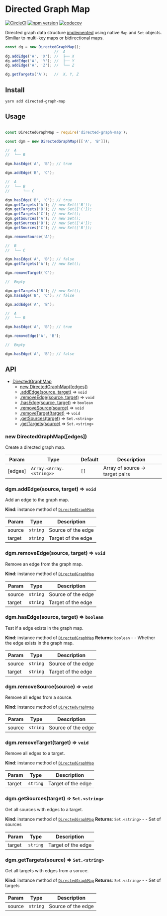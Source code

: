 # Directed Graph Map

[![CircleCI](https://circleci.com/gh/wehriam/directed-graph-map.svg?style=svg)](https://circleci.com/gh/wehriam/directed-graph-map) [![npm version](https://badge.fury.io/js/directed-graph-map.svg)](http://badge.fury.io/js/directed-graph-map) [![codecov](https://codecov.io/gh/wehriam/directed-graph-map/branch/master/graph/badge.svg)](https://codecov.io/gh/wehriam/directed-graph-map)

Directed graph data structure [implemented](https://github.com/wehriam/directed-graph-map/blob/master/src/index.js) using native `Map` and `Set` objects. Similiar to multi-key maps or bidirectional maps.

```js
const dg = new DirectedGraphMap();
                      //  A
dg.addEdge('A', 'X'); //  ├── X
dg.addEdge('A', 'Y'); //  ├── Y
dg.addEdge('A', 'Z'); //  └── Z

dg.getTargets('A');   //  X, Y, Z

```

## Install

`yarn add directed-graph-map`

## Usage

```js

const DirectedGraphMap = require('directed-graph-map');

const dgm = new DirectedGraphMap([['A', 'B']]);

//  A
//  └── B

dgm.hasEdge('A', 'B'); // true

dgm.addEdge('B', 'C');

//  A
//  └── B
//      └── C

dgm.hasEdge('B', 'C'); // true
dgm.getTargets('A'); // new Set(['B']);
dgm.getTargets('B'); // new Set(['C']);
dgm.getTargets('C'); // new Set();
dgm.getSources('A'); // new Set();
dgm.getSources('B'); // new Set(['A']);
dgm.getSources('C'); // new Set(['B']);

dgm.removeSource('A');

//  B
//  └── C

dgm.hasEdge('A', 'B'); // false
dgm.getTargets('A'); // new Set();

dgm.removeTarget('C');

//  Empty

dgm.getTargets('B'); // new Set();
dgm.hasEdge('B', 'C'); // false

dgm.addEdge('A', 'B');

//  A
//  └── B

dgm.hasEdge('A', 'B'); // true

dgm.removeEdge('A', 'B');

//  Empty

dgm.hasEdge('A', 'B'); // false
```

<a name="DirectedGraphMap"></a>

## API

* [DirectedGraphMap](#api)
    * [new DirectedGraphMap([edges])](#new_DirectedGraphMap_new)
    * [.addEdge(source, target)](#api+addEdge) ⇒ <code>void</code>
    * [.removeEdge(source, target)](#api+removeEdge) ⇒ <code>void</code>
    * [.hasEdge(source, target)](#api+hasEdge) ⇒ <code>boolean</code>
    * [.removeSource(source)](#api+removeSource) ⇒ <code>void</code>
    * [.removeTarget(target)](#api+removeTarget) ⇒ <code>void</code>
    * [.getSources(target)](#api+getSources) ⇒ <code>Set.&lt;string&gt;</code>
    * [.getTargets(source)](#api+getTargets) ⇒ <code>Set.&lt;string&gt;</code>

<a name="new_DirectedGraphMap_new"></a>

### new DirectedGraphMap([edges])
Create a directed graph map.


| Param | Type | Default | Description |
| --- | --- | --- | --- |
| [edges] | <code>Array.&lt;Array.&lt;string&gt;&gt;</code> | <code>[]</code> | Array of source -> target pairs |

<a name="DirectedGraphMap+addEdge"></a>

### dgm.addEdge(source, target) ⇒ <code>void</code>
Add an edge to the graph map.

**Kind**: instance method of [<code>DirectedGraphMap</code>](#api)

| Param | Type | Description |
| --- | --- | --- |
| source | <code>string</code> | Source of the edge |
| target | <code>string</code> | Target of the edge |

<a name="DirectedGraphMap+removeEdge"></a>

### dgm.removeEdge(source, target) ⇒ <code>void</code>
Remove an edge from the graph map.

**Kind**: instance method of [<code>DirectedGraphMap</code>](#api)

| Param | Type | Description |
| --- | --- | --- |
| source | <code>string</code> | Source of the edge |
| target | <code>string</code> | Target of the edge |

<a name="DirectedGraphMap+hasEdge"></a>

### dgm.hasEdge(source, target) ⇒ <code>boolean</code>
Test if a edge exists in the graph map.

**Kind**: instance method of [<code>DirectedGraphMap</code>](#api)
**Returns**: <code>boolean</code> - - Whether the edge exists in the graph map.

| Param | Type | Description |
| --- | --- | --- |
| source | <code>string</code> | Source of the edge |
| target | <code>string</code> | Target of the edge |

<a name="DirectedGraphMap+removeSource"></a>

### dgm.removeSource(source) ⇒ <code>void</code>
Remove all edges from a source.

**Kind**: instance method of [<code>DirectedGraphMap</code>](#api)

| Param | Type | Description |
| --- | --- | --- |
| source | <code>string</code> | Source of the edge |

<a name="DirectedGraphMap+removeTarget"></a>

### dgm.removeTarget(target) ⇒ <code>void</code>
Remove all edges to a target.

**Kind**: instance method of [<code>DirectedGraphMap</code>](#api)

| Param | Type | Description |
| --- | --- | --- |
| target | <code>string</code> | Target of the edge |

<a name="DirectedGraphMap+getSources"></a>

### dgm.getSources(target) ⇒ <code>Set.&lt;string&gt;</code>
Get all sources with edges to a target.

**Kind**: instance method of [<code>DirectedGraphMap</code>](#api)
**Returns**: <code>Set.&lt;string&gt;</code> - - Set of sources

| Param | Type | Description |
| --- | --- | --- |
| target | <code>string</code> | Target of the edge |

<a name="DirectedGraphMap+getTargets"></a>

### dgm.getTargets(source) ⇒ <code>Set.&lt;string&gt;</code>
Get all targets with edges from a soruce.

**Kind**: instance method of [<code>DirectedGraphMap</code>](#api)
**Returns**: <code>Set.&lt;string&gt;</code> - - Set of targets

| Param | Type | Description |
| --- | --- | --- |
| source | <code>string</code> | Source of the edge |